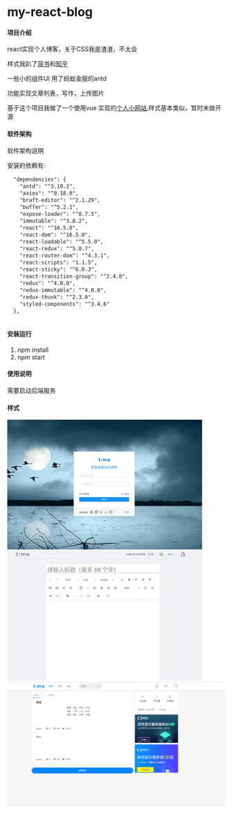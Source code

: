 # my-react-blog

#### 项目介绍
react实现个人博客，关于CSS我是渣渣，不太会

样式我趴了[简书](https://www.jianshu.com/)和[知乎](www.zhihu.com)

一些小的组件UI 用了蚂蚁金服的antd

功能实现文章列表，写作，上传图片

基于这个项目我做了一个使用vue 实现的[个人小网站](https://www.yrclubs.com/home),样式基本类似，暂时未做开源

#### 软件架构
软件架构说明

安装的依赖有:
```
  "dependencies": {
    "antd": "^3.10.2",
    "axios": "^0.18.0",
    "braft-editor": "^2.1.29",
    "buffer": "^5.2.1",
    "expose-loader": "^0.7.5",
    "immutable": "^3.8.2",
    "react": "^16.5.0",
    "react-dom": "^16.5.0",
    "react-loadable": "^5.5.0",
    "react-redux": "^5.0.7",
    "react-router-dom": "^4.3.1",
    "react-scripts": "1.1.5",
    "react-sticky": "^6.0.3",
    "react-transition-group": "^2.4.0",
    "redux": "^4.0.0",
    "redux-immutable": "^4.0.0",
    "redux-thunk": "^2.3.0",
    "styled-components": "^3.4.6"
  },
  
```

#### 安装运行

1. npm install
2. npm start

#### 使用说明

需要启动后端服务

#### 样式
![图片](src/statics/login/1.png)
![图片](src/statics/login/3.png)
![图片](src/statics/login/123.png)
